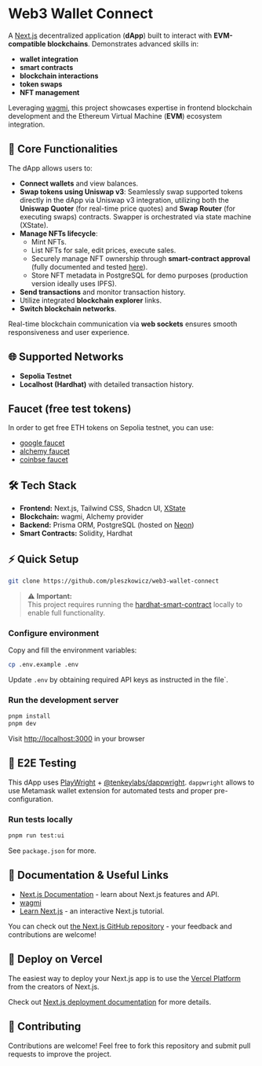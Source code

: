 # Web3 Wallet Connect

A [Next.js](https://nextjs.org) decentralized application (**dApp**) built to interact with **EVM-compatible blockchains**. Demonstrates advanced skills in:

- **wallet integration**
- **smart contracts**
- **blockchain interactions**
- **token swaps**
- **NFT management**

Leveraging [wagmi](https://wagmi.sh/react/getting-started), this project showcases expertise in frontend blockchain development and the Ethereum Virtual Machine (**EVM**) ecosystem integration.

## 🚀 Core Functionalities

The dApp allows users to:

- **Connect wallets** and view balances.
- **Swap tokens using Uniswap v3**: Seamlessly swap supported tokens directly in the dApp via Uniswap v3 integration, utilizing both the **Uniswap Quoter** (for real-time price quotes) and **Swap Router** (for executing swaps) contracts. Swapper is orchestrated via state machine (XState).
- **Manage NFTs lifecycle**:
  - Mint NFTs.
  - List NFTs for sale, edit prices, execute sales.
  - Securely manage NFT ownership through **smart-contract approval** (fully documented and tested [here](https://github.com/pleszkowicz/hardhat-smart-contract)).
  - Store NFT metadata in PostgreSQL for demo purposes (production version ideally uses IPFS).
- **Send transactions** and monitor transaction history.
- Utilize integrated **blockchain explorer** links.
- **Switch blockchain networks**.

Real-time blockchain communication via **web sockets** ensures smooth responsiveness and user experience.

## 🌐 Supported Networks

- **Sepolia Testnet**
- **Localhost (Hardhat)** with detailed transaction history.

## Faucet (free test tokens)

In order to get free ETH tokens on Sepolia testnet, you can use:

- [google faucet](https://cloud.google.com/application/web3/faucet/ethereum/sepolia)
- [alchemy faucet](https://www.alchemy.com/faucets/)
- [coinbse faucet](https://portal.cdp.coinbase.com/products/faucet?projectId=a5929976-e2b2-4b53-b168-d019482cc625)

## 🛠 Tech Stack

- **Frontend:** Next.js, Tailwind CSS, Shadcn UI, [XState](https://stately.ai/docs/xstate)
- **Blockchain:** wagmi, Alchemy provider
- **Backend:** Prisma ORM, PostgreSQL (hosted on [Neon](https://neon.tech))
- **Smart Contracts:** Solidity, Hardhat

## ⚡ Quick Setup

```bash
git clone https://github.com/pleszkowicz/web3-wallet-connect
```

> ⚠️ **Important:**  
> This project requires running the [hardhat-smart-contract](https://github.com/pleszkowicz/hardhat-smart-contract) locally to enable full functionality.

### Configure environment

Copy and fill the environment variables:

```bash
cp .env.example .env
```

Update `.env` by obtaining required API keys as instructed in the file`.

### Run the development server

```bash
pnpm install
pnpm dev
```

Visit [http://localhost:3000](http://localhost:3000) in your browser

## 🐛 E2E Testing

This dApp uses [PlayWright](https://playwright.dev/) + [@tenkeylabs/dappwright](https://github.com/TenKeyLabs/dappwright). `dappwright` allows to use Metamask wallet extension for automated tests and proper pre-configuration.

### Run tests locally

```bash
pnpm run test:ui
```

See `package.json` for more.

## 📖 Documentation & Useful Links

- [Next.js Documentation](https://nextjs.org/docs) - learn about Next.js features and API.
- [wagmi](https://wagmi.sh/react/getting-started)
- [Learn Next.js](https://nextjs.org/learn) - an interactive Next.js tutorial.

You can check out [the Next.js GitHub repository](https://github.com/vercel/next.js) - your feedback and contributions are welcome!

## 🚢 Deploy on Vercel

The easiest way to deploy your Next.js app is to use the [Vercel Platform](https://vercel.com/new?utm_medium=default-template&filter=next.js&utm_source=create-next-app&utm_campaign=create-next-app-readme) from the creators of Next.js.

Check out [Next.js deployment documentation](https://nextjs.org/docs/app/building-your-application/deploying) for more details.

## 🙌 Contributing

Contributions are welcome! Feel free to fork this repository and submit pull requests to improve the project.
